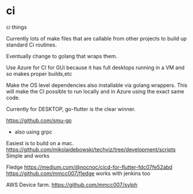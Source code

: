 # ci

ci things

Currently lots of make files that are callable from other projects to build up standard Ci routines.

Eventually change to golang that wraps them.

Use Azure for CI for GUi because it has full desktops running in a VM and so makes proper builds,etc

Make the OS level dependencies also installable via golang wrappers. This will make the CI possible to run locally and in Azure using the exact same code.

Currently for DESKTOP, go-flutter is the clear winner.

https://github.com/smu-gp
- also using grpc


Easiest is to build on a mac.
https://github.com/mikolajdebowski/techviz/tree/development/scripts
Simple and works

Fledge
https://medium.com/@nocnoc/cicd-for-flutter-fdc07fe52abd
https://github.com/mmcc007/fledge
works with jenkins too

AWS Device farm.
https://github.com/mmcc007/sylph
